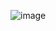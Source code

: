 ![image](https://github.com/Tatyanochka16/AT_HW_7/assets/157831232/4295658d-92ca-4069-966a-d98a2a61329e)


